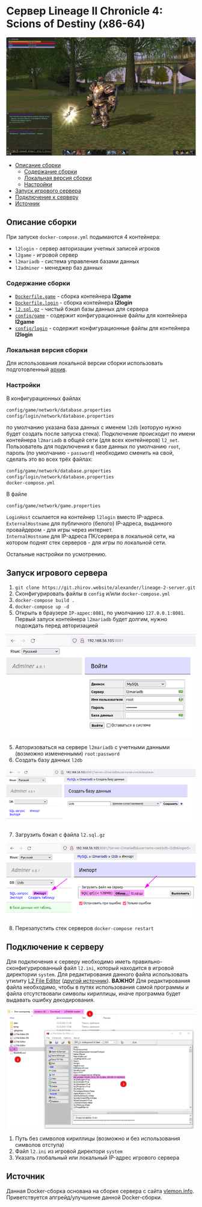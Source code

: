 # Сервер Lineage II Chronicle 4: Scions of Destiny (x86-64)

![game](img/game.jpg)

* [Описание сборки](#описание-сборки)
  * [Содержание сборки](#содержание-сборки)
  * [Локальная версия сборки](#локальная-версия-сборки)
  * [Настройки](#настройки)
* [Запуск игрового сервера](#запуск-игрового-сервера)
* [Подключение к серверу](#подключение-к-серверу)
* [Источник](#источник)

## Описание сборки

При запуске `docker-compose.yml` подымаются 4 контейнера:

 - `l2login` - сервер авторизации учетных записей игроков
 - `l2game` - игровой сервер
 - `l2mariadb` - система управления базами данных
 - `l2adminer` - менеджер баз данных

### Содержание сборки

 - [`Dockerfile.game`](Dockerfile.game) - сборка контейнера **l2game**
 - [`Dockerfile.login`](Dockerfile.login) - сборка контейнера **l2login**
 - [`l2.sql.gz`](l2.sql.gz) - чистый бэкап базы данных для сервера
 - [`config/game`](config/game) - содержит конфигурационные файлы для контейнера **l2game**
 - [`config/login`](config/login) - содержит конфигурационные файлы для контейнера **l2login**

### Локальная версия сборки

Для использования локальной версии сборки использовать подготовленный [архив](https://ftp.zhirov.website/program/Games/Lineage_2/server/Docker/x86-64.tar.gz).

### Настройки

В конфигурационных файлах

```
config/game/network/database.properties
config/login/network/database.properties
```

по умолчанию указана база данных с именем `l2db` (которую нужно будет создать после запуска стека). Подключение происходит по имени контейнера `l2mariadb` в общей сети (для всех контейнеров) `l2_net`. \
Пользователь для подключения к базе данных по умолчанию `root`, пароль (по умолчанию - `password`) необходимо сменить на свой, сделать это во всех трёх файлах:

```
config/game/network/database.properties
config/login/network/database.properties
docker-compose.yml
```

В файле

```
config/game/network/game.properties
```

`LoginHost` ссылается на контейнер `l2login` вместо IP-адреса. \
`ExternalHostname` для публичного (белого) IP-адреса, выданного провайдером - для игры через интернет. \
`InternalHostname` для IP-адреса ПК/сервера в локальной сети, на котором поднят стек серверов - для игры по локальной сети.

Остальные настройки по усмотрению.

## Запуск игрового сервера

1. `git clone https://git.zhirov.website/alexander/lineage-2-server.git`
2. Сконфигурировать файлы в `config` и/или `docker-compose.yml`
2. `docker-compose build .`
3. `docker-compose up -d`
4. Открыть в браузере `IP-адрес:8081`, по умолчанию `127.0.0.1:8081`. Первый запуск контейнера `l2mariadb` будет долгим, нужно подождать перед авторизацией

![L2 File Editor](img/login_db.png)

5. Авторизоваться на сервере `l2mariadb` с учетными данными (возможно измененными) `root:password`
6. Создать базу данных `l2db`

![L2 File Editor](img/create_db.png)

7. Загрузить бэкап с файла `l2.sql.gz`

![L2 File Editor](img/import_backup.png)

8. Перезапустить стек серверов `docker-compose restart`

## Подключение к серверу

Для подключения к серверу необходимо иметь правильно-сконфигурированный файл `l2.ini`, который находится в игровой директории `system`. Для редактирования данного файла использовать утилиту [L2 File Editor](https://github.com/L2Miko/L2FileEdit) ([другой источник](https://ftp.zhirov.website/program/Games/Lineage_2/L2FileEdit-master.zip)). **ВАЖНО!** Для редактирования файла необходимо, чтобы в путях использования самой программы и файла отсутствовали символы кириллицы, иначе программа будет выдавать ошибку декодирования.

![L2 File Editor](img/l2_file_editor.png)

 1. Путь без символов кириллицы (возможно и без использования символов отступа)
 2. Файл `l2.ini` из игровой директори `system`
 3. Указать глобальный или локальный IP-адрес игрового сервера

## Источник

Данная Docker-сборка основана на сборке сервера с сайта [vlemon.info](https://www.vlemon.info/article/934-sozdanie-servera-lineage-2-scions-of-destiny-c4.html). Приветствуется апгрейд/улучшение данной Docker-сборки.